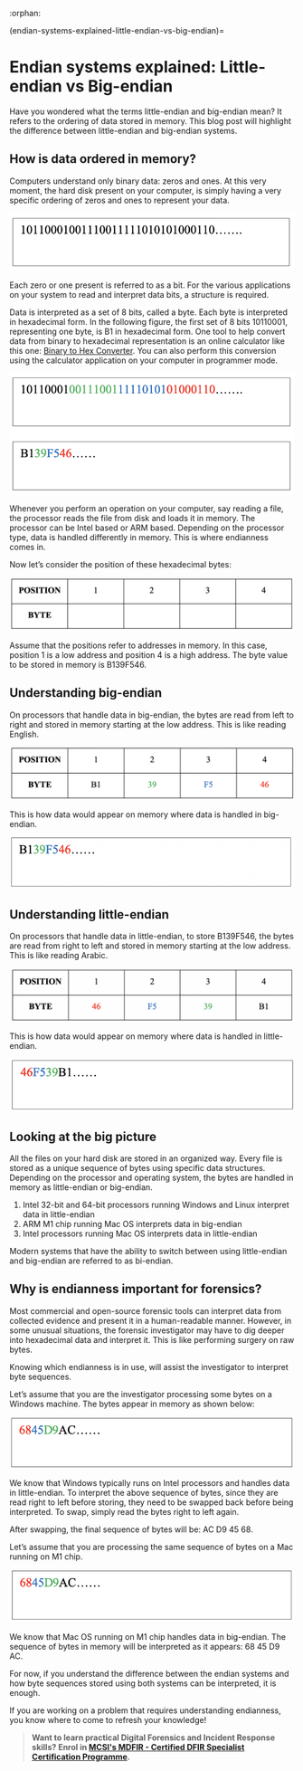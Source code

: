:orphan:

(endian-systems-explained-little-endian-vs-big-endian)=

# Endian systems explained: Little-endian vs Big-endian

Have you wondered what the terms little-endian and big-endian mean? It refers to the ordering of data stored in memory. This blog post will highlight the difference between little-endian and big-endian systems.

## How is data ordered in memory?

Computers understand only binary data: zeros and ones. At this very moment, the hard disk present on your computer, is simply having a very specific ordering of zeros and ones to represent your data.

![binary representation of data](images/endian_1.png)

Each zero or one present is referred to as a bit. For the various applications on your system to read and interpret data bits, a structure is required. 

Data is interpreted as a set of 8 bits, called a byte. Each byte is interpreted in hexadecimal form. In the following figure, the first set of 8 bits 10110001, representing one byte, is B1 in hexadecimal form. One tool to help convert data from binary to hexadecimal representation is an online calculator like this one: [Binary to Hex Converter](https://www.binaryhexconverter.com/binary-to-hex-converter). You can also perform this conversion using the calculator application on your computer in programmer mode.

![binary to hex conversion](images/endian_2.png)

Whenever you perform an operation on your computer, say reading a file, the processor reads the file from disk and loads it in memory. The processor can be Intel based or ARM based. Depending on the processor type, data is handled differently in memory. This is where endianness comes in.

Now let’s consider the position of these hexadecimal bytes:

![tabular position of hexadecimal bytes](images/endian_3.png)

Assume that the positions refer to addresses in memory. In this case, position 1 is a low address and position 4 is a high address. The byte value to be stored in memory is B139F546.

## Understanding big-endian

On processors that handle data in big-endian, the bytes are read from left to right and stored in memory starting at the low address. This is like reading English.

![representation of big endian](images/endian_4.png)

This is how data would appear on memory where data is handled in big-endian.

![representation of big endian on memory](images/endian_5.png)

## Understanding little-endian

On processors that handle data in little-endian, to store B139F546, the bytes are read from right to left and stored in memory starting at the low address. This is like reading Arabic.

![representation of little endian](images/endian_6.png)

This is how data would appear on memory where data is handled in little-endian.

![representation of little endian on memory](images/endian_7.png)

## Looking at the big picture

All the files on your hard disk are stored in an organized way. Every file is stored as a unique sequence of bytes using specific data structures.  Depending on the processor and operating system, the bytes are handled in memory as little-endian or big-endian.

1. Intel 32-bit and 64-bit processors running Windows and Linux interpret data in little-endian
2. ARM M1 chip running Mac OS interprets data in big-endian
3. Intel processors running Mac OS interprets data in little-endian

Modern systems that have the ability to switch between using little-endian and big-endian are referred to as bi-endian.

## Why is endianness important for forensics?

Most commercial and open-source forensic tools can interpret data from collected evidence and present it in a human-readable manner. However, in some unusual situations, the forensic investigator may have to dig deeper into hexadecimal data and interpret it. This is like performing surgery on raw bytes.

Knowing which endianness is in use, will assist the investigator to interpret byte sequences. 

Let’s assume that you are the investigator processing some bytes on a Windows machine. The bytes appear in memory as shown below:

![investigating bytes on a windows machine](images/endian_8.png)

We know that Windows typically runs on Intel processors and handles data in little-endian. To interpret the above sequence of bytes, since they are read right to left before storing, they need to be swapped back before being interpreted. To swap, simply read the bytes right to left again.

After swapping, the final sequence of bytes will be: AC D9 45 68. 

Let’s assume that you are processing the same sequence of bytes on a Mac running on M1 chip. 

![investigating bytes on Mac running on M1 chip](images/endian_9.png)

We know that Mac OS running on M1 chip handles data in big-endian. The sequence of bytes in memory will be interpreted as it appears: 68 45 D9 AC.

For now, if you understand the difference between the endian systems and how byte sequences stored using both systems can be interpreted, it is enough. 

If you are working on a problem that requires understanding endianness, you know where to come to refresh your knowledge!

> **Want to learn practical Digital Forensics and Incident Response skills? Enrol in [MCSI's MDFIR - Certified DFIR Specialist Certification Programme](https://www.mosse-institute.com/certifications/mdfir-certified-dfir-specialist.html).**